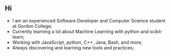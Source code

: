## Hi ##

* I am an experienced Software Developer and Computer Science student at Gordon College;
* Currently learning a lot about Machine Learning with python and scikit-learn;
* Working with JavaScript, python, C++, Java, Bash, and more;
* Always discovering and learning new tools and practices;
